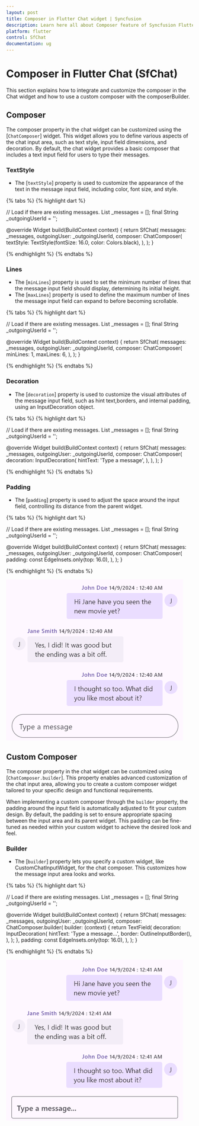 ```yaml
---
layout: post
title: Composer in Flutter Chat widget | Syncfusion
description: Learn here all about Composer feature of Syncfusion Flutter Chat (SfChat) widget, including its properties and more.
platform: flutter
control: SfChat
documentation: ug
---
```


# Composer in Flutter Chat (SfChat)

This section explains how to integrate and customize the composer in the Chat widget and how to use a custom composer with the composerBuilder.

## Composer

The composer property in the chat widget can be customized using the [`ChatComposer`] widget. This widget allows you to define various aspects of the chat input area, such as text style, input field dimensions, and decoration. By default, the chat widget provides a basic composer that includes a text input field for users to type their messages.

### TextStyle

* The [`textStyle`] property is used to customize the appearance of the text in the message input field, including color, font size, and style.

{% tabs %}
{% highlight dart %}

// Load if there are existing messages.
List<ChatMessage> _messages = <ChatMessage>[];
final String _outgoingUserId = '';

@override
Widget build(BuildContext context) {
  return SfChat(
    messages: _messages,
    outgoingUser: _outgoingUserId,
    composer: ChatComposer(
      textStyle: TextStyle(fontSize: 16.0, color: Colors.black),
    ),
  );
}

{% endhighlight %}
{% endtabs %}

### Lines

* The [`minLines`] property is used to set the minimum number of lines that the message input field should display, determining its initial height.
* The [`maxLines`] property is used to define the maximum number of lines the message input field can expand to before becoming scrollable.

{% tabs %}
{% highlight dart %}

// Load if there are existing messages.
List<ChatMessage> _messages = <ChatMessage>[];
final String _outgoingUserId = '';

@override
Widget build(BuildContext context) {
  return SfChat(
    messages: _messages,
    outgoingUser: _outgoingUserId,
    composer: ChatComposer(
      minLines: 1,
      maxLines: 6,
    ),
  );
}

{% endhighlight %}
{% endtabs %}

### Decoration

* The [`decoration`] property is used to customize the visual attributes of the message input field, such as hint text,borders, and internal padding, using an InputDecoration object.

{% tabs %}
{% highlight dart %}

// Load if there are existing messages.
List<ChatMessage> _messages = <ChatMessage>[];
final String _outgoingUserId = '';

@override
Widget build(BuildContext context) {
  return SfChat(
    messages: _messages,
    outgoingUser: _outgoingUserId,
    composer: ChatComposer(
      decoration: InputDecoration(
        hintText: 'Type a message',
      ),
    ),
  );
}

{% endhighlight %}
{% endtabs %}

### Padding

* The [`padding`] property is used to adjust the space around the input field, controlling its distance from the parent widget.

{% tabs %}
{% highlight dart %}

// Load if there are existing messages.
List<ChatMessage> _messages = <ChatMessage>[];
final String _outgoingUserId = '';

@override
Widget build(BuildContext context) {
  return SfChat(
    messages: _messages,
    outgoingUser: _outgoingUserId,
    composer: ChatComposer(
      padding: const EdgeInsets.only(top: 16.0),
    ),
  );
}

{% endhighlight %}
{% endtabs %}

![Chat composer support](images/composer/default-composer.png)

## Custom Composer

The composer property in the chat widget can be customized using [`ChatComposer.builder`]. This property enables advanced customization of the chat input area, allowing you to create a custom composer widget tailored to your specific design and functional requirements.

When implementing a custom composer through the `builder` property, the padding around the input field is automatically adjusted to fit your custom design. By default, the padding is set to ensure appropriate spacing between the input area and its parent widget. This padding can be fine-tuned as needed within your custom widget to achieve the desired look and feel.

### Builder

* The [`builder`] property lets you specify a custom widget, like CustomChatInputWidget, for the chat composer. This customizes how the message input area looks and works.

{% tabs %}
{% highlight dart %}

// Load if there are existing messages.
List<ChatMessage> _messages = <ChatMessage>[];
final String _outgoingUserId = '';

@override
Widget build(BuildContext context) {
  return SfChat(
    messages: _messages,
    outgoingUser: _outgoingUserId,
    composer: ChatComposer.builder(
      builder: (context) {
        return TextField(
          decoration: InputDecoration(
            hintText: 'Type a message...',
            border: OutlineInputBorder(),
          ),
        );
      },
      padding: const EdgeInsets.only(top: 16.0),
    ),
  );
}

{% endhighlight %}
{% endtabs %}

![Chat composer support](images/composer/composer-builder.png)